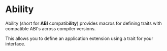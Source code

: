 # Ability # 

Ability (short for __ABI__ compatib**ility**) provides 
macros for defining traits with compatible ABI's across 
compiler versions. 

This allows you to define an application extension using 
a trait for your interface. 

